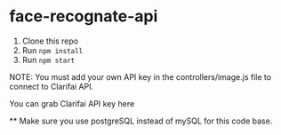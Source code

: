 # face-recognate-api

1. Clone this repo
2. Run `npm install`
3. Run `npm start`

NOTE: You must add your own API key in the controllers/image.js file to connect to Clarifai API.

You can grab Clarifai API key here

** Make sure you use postgreSQL instead of mySQL for this code base.
